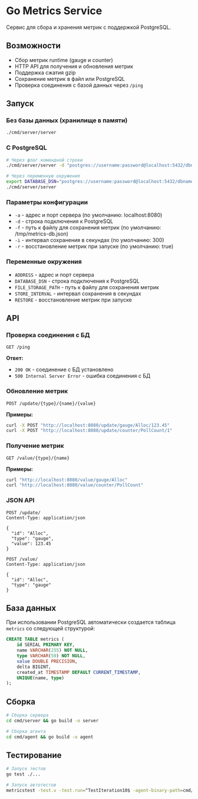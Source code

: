 # Go Metrics Service

Сервис для сбора и хранения метрик с поддержкой PostgreSQL.

## Возможности

- Сбор метрик runtime (gauge и counter)
- HTTP API для получения и обновления метрик
- Поддержка сжатия gzip
- Сохранение метрик в файл или PostgreSQL
- Проверка соединения с базой данных через `/ping`

## Запуск

### Без базы данных (хранилище в памяти)

```bash
./cmd/server/server
```

### С PostgreSQL

```bash
# Через флаг командной строки
./cmd/server/server -d "postgres://username:password@localhost:5432/dbname?sslmode=disable"

# Через переменную окружения
export DATABASE_DSN="postgres://username:password@localhost:5432/dbname?sslmode=disable"
./cmd/server/server
```

### Параметры конфигурации

- `-a` - адрес и порт сервера (по умолчанию: localhost:8080)
- `-d` - строка подключения к PostgreSQL
- `-f` - путь к файлу для сохранения метрик (по умолчанию: /tmp/metrics-db.json)
- `-i` - интервал сохранения в секундах (по умолчанию: 300)
- `-r` - восстановление метрик при запуске (по умолчанию: true)

### Переменные окружения

- `ADDRESS` - адрес и порт сервера
- `DATABASE_DSN` - строка подключения к PostgreSQL
- `FILE_STORAGE_PATH` - путь к файлу для сохранения метрик
- `STORE_INTERVAL` - интервал сохранения в секундах
- `RESTORE` - восстановление метрик при запуске

## API

### Проверка соединения с БД

```http
GET /ping
```

**Ответ:**
- `200 OK` - соединение с БД установлено
- `500 Internal Server Error` - ошибка соединения с БД

### Обновление метрик

```http
POST /update/{type}/{name}/{value}
```

**Примеры:**
```bash
curl -X POST "http://localhost:8080/update/gauge/Alloc/123.45"
curl -X POST "http://localhost:8080/update/counter/PollCount/1"
```

### Получение метрик

```http
GET /value/{type}/{name}
```

**Примеры:**
```bash
curl "http://localhost:8080/value/gauge/Alloc"
curl "http://localhost:8080/value/counter/PollCount"
```

### JSON API

```http
POST /update/
Content-Type: application/json

{
  "id": "Alloc",
  "type": "gauge",
  "value": 123.45
}
```

```http
POST /value/
Content-Type: application/json

{
  "id": "Alloc",
  "type": "gauge"
}
```

## База данных

При использовании PostgreSQL автоматически создается таблица `metrics` со следующей структурой:

```sql
CREATE TABLE metrics (
    id SERIAL PRIMARY KEY,
    name VARCHAR(255) NOT NULL,
    type VARCHAR(50) NOT NULL,
    value DOUBLE PRECISION,
    delta BIGINT,
    created_at TIMESTAMP DEFAULT CURRENT_TIMESTAMP,
    UNIQUE(name, type)
);
```

## Сборка

```bash
# Сборка сервера
cd cmd/server && go build -o server

# Сборка агента
cd cmd/agent && go build -o agent
```

## Тестирование

```bash
# Запуск тестов
go test ./...

# Запуск автотестов
metricstest -test.v -test.run=^TestIteration10$ -agent-binary-path=cmd/agent/agent -binary-path=cmd/server/server -server-port=8080 -source-path=.
```
